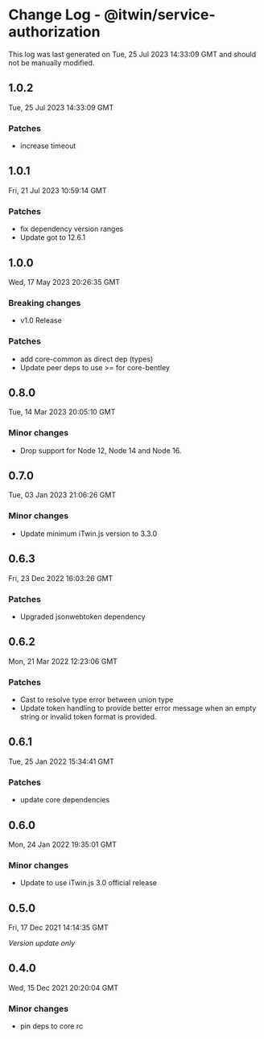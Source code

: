 # Change Log - @itwin/service-authorization

This log was last generated on Tue, 25 Jul 2023 14:33:09 GMT and should not be manually modified.

## 1.0.2
Tue, 25 Jul 2023 14:33:09 GMT

### Patches

- increase timeout

## 1.0.1
Fri, 21 Jul 2023 10:59:14 GMT

### Patches

- fix dependency version ranges
- Update got to 12.6.1

## 1.0.0
Wed, 17 May 2023 20:26:35 GMT

### Breaking changes

- v1.0 Release

### Patches

- add core-common as direct dep (types)
- Update peer deps to use >= for core-bentley

## 0.8.0
Tue, 14 Mar 2023 20:05:10 GMT

### Minor changes

- Drop support for Node 12, Node 14 and Node 16.

## 0.7.0
Tue, 03 Jan 2023 21:06:26 GMT

### Minor changes

- Update minimum iTwin.js version to 3.3.0

## 0.6.3
Fri, 23 Dec 2022 16:03:26 GMT

### Patches

- Upgraded jsonwebtoken dependency

## 0.6.2
Mon, 21 Mar 2022 12:23:06 GMT

### Patches

- Cast to resolve type error between union type
- Update token handling to provide better error message when an empty string or invalid token format is provided.

## 0.6.1
Tue, 25 Jan 2022 15:34:41 GMT

### Patches

- update core dependencies

## 0.6.0
Mon, 24 Jan 2022 19:35:01 GMT

### Minor changes

- Update to use iTwin.js 3.0 official release

## 0.5.0
Fri, 17 Dec 2021 14:14:35 GMT

_Version update only_

## 0.4.0
Wed, 15 Dec 2021 20:20:04 GMT

### Minor changes

- pin deps to core rc

